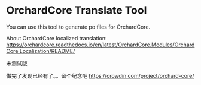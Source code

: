 # OrchardCore Translate Tool
You can use this tool to generate po files for OrchardCore.

About OrchardCore localized translation:
https://orchardcore.readthedocs.io/en/latest/OrchardCore.Modules/OrchardCore.Localization/README/

未测试版

做完了发现已经有了。。留个纪念吧
https://crowdin.com/project/orchard-core/
